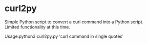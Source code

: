 # curl2py

Simple Python script to convert a curl command into a Python script.  Limited functionality at this time.

Usage:python3 curl2py.py 'curl command in single quotes'
